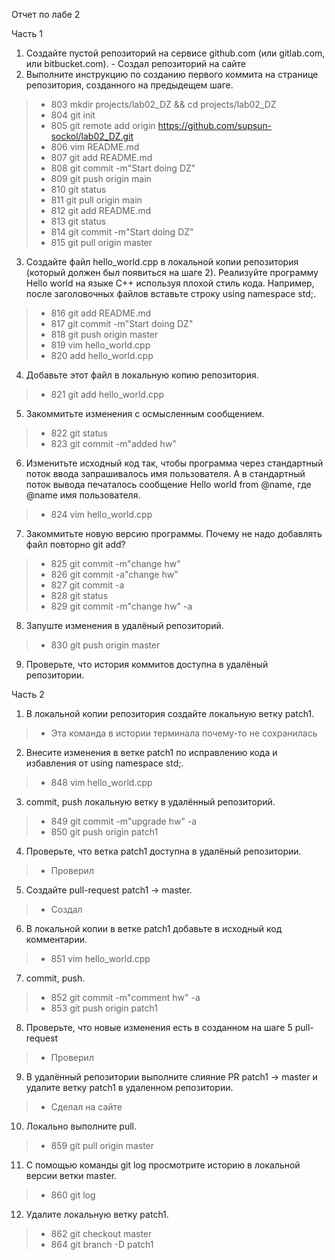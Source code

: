 Отчет по лабе 2

Часть 1
1) Создайте пустой репозиторий на сервисе github.com (или gitlab.com, или bitbucket.com). - Создал репозиторий на сайте
2) Выполните инструкцию по созданию первого коммита на странице репозитория, созданного на предыдещем шаге. 

>- 803  mkdir projects/lab02_DZ && cd projects/lab02_DZ
>- 804  git init
>- 805  git remote add origin https://github.com/supsun-sockol/lab02_DZ.git
>- 806  vim README.md
>- 807  git add README.md 
>- 808  git commit -m"Start doing DZ"
>- 809  git push origin main
>- 810  git status
>- 811  git pull origin main
>- 812  git add README.md 
>- 813  git status
>- 814  git commit -m"Start doing DZ"
>- 815  git pull origin master
3) Создайте файл hello_world.cpp в локальной копии репозитория (который должен был появиться на шаге 2). Реализуйте программу Hello world на языке C++ используя плохой стиль кода. Например, после заголовочных файлов вставьте строку using namespace std;.
>- 816  git add README.md 
>- 817  git commit -m"Start doing DZ"
>- 818  git push origin master
>- 819  vim hello_world.cpp
>- 820  add hello_world.cpp 
4) Добавьте этот файл в локальную копию репозитория.
>- 821  git add hello_world.cpp 
5) Закоммитьте изменения с осмысленным сообщением.
>- 822  git status
>- 823  git commit -m"added hw"
6) Изменитьте исходный код так, чтобы программа через стандартный поток ввода запрашивалось имя пользователя. А в стандартный поток вывода печаталось сообщение Hello world from @name, где @name имя пользователя.
>- 824  vim hello_world.cpp 
7) Закоммитьте новую версию программы. Почему не надо добавлять файл повторно git add?
>- 825  git commit -m"change hw"
>- 826  git commit -a"change hw"
>- 827  git commit -a
>- 828  git status
>- 829  git commit -m"change hw" -a
8) Запуште изменения в удалёный репозиторий.
>- 830  git push origin master
9) Проверьте, что история коммитов доступна в удалёный репозитории.

Часть 2

1) В локальной копии репозитория создайте локальную ветку patch1.
>- Эта команда в истории терминала почему-то не сохранилась
2) Внесите изменения в ветке patch1 по исправлению кода и избавления от using namespace std;.
>- 848  vim hello_world.cpp 
3) commit, push локальную ветку в удалённый репозиторий.
>- 849  git commit -m"upgrade hw" -a
>- 850  git push origin patch1
4) Проверьте, что ветка patch1 доступна в удалёный репозитории.
>- Проверил
5) Создайте pull-request patch1 -> master.
>- Создал
6) В локальной копии в ветке patch1 добавьте в исходный код комментарии.
>- 851  vim hello_world.cpp 
7) commit, push.
>- 852  git commit -m"comment hw" -a
>- 853  git push origin patch1
8) Проверьте, что новые изменения есть в созданном на шаге 5 pull-request
>- Проверил
9) В удалённый репозитории выполните слияние PR patch1 -> master и удалите ветку patch1 в удаленном репозитории.
>- Сделал на сайте
10) Локально выполните pull.
>- 859  git pull origin master 
11) С помощью команды git log просмотрите историю в локальной версии ветки master.
>- 860  git log
12) Удалите локальную ветку patch1.
>- 862  git checkout master 
>- 864  git branch -D patch1 

